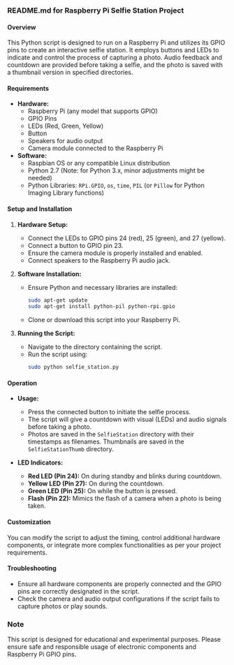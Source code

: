 ### README.md for Raspberry Pi Selfie Station Project

#### Overview
This Python script is designed to run on a Raspberry Pi and utilizes its GPIO pins to create an interactive selfie station. It employs buttons and LEDs to indicate and control the process of capturing a photo. Audio feedback and countdown are provided before taking a selfie, and the photo is saved with a thumbnail version in specified directories.

#### Requirements
- **Hardware:**
  - Raspberry Pi (any model that supports GPIO)
  - GPIO Pins
  - LEDs (Red, Green, Yellow)
  - Button
  - Speakers for audio output
  - Camera module connected to the Raspberry Pi
- **Software:**
  - Raspbian OS or any compatible Linux distribution
  - Python 2.7 (Note: for Python 3.x, minor adjustments might be needed)
  - Python Libraries: `RPi.GPIO`, `os`, `time`, `PIL` (or `Pillow` for Python Imaging Library functions)

#### Setup and Installation
1. **Hardware Setup:**
   - Connect the LEDs to GPIO pins 24 (red), 25 (green), and 27 (yellow).
   - Connect a button to GPIO pin 23.
   - Ensure the camera module is properly installed and enabled.
   - Connect speakers to the Raspberry Pi audio jack.

2. **Software Installation:**
   - Ensure Python and necessary libraries are installed:
     ```bash
     sudo apt-get update
     sudo apt-get install python-pil python-rpi.gpio
     ```
   - Clone or download this script into your Raspberry Pi.

3. **Running the Script:**
   - Navigate to the directory containing the script.
   - Run the script using:
     ```bash
     sudo python selfie_station.py
     ```

#### Operation
- **Usage:**
  - Press the connected button to initiate the selfie process.
  - The script will give a countdown with visual (LEDs) and audio signals before taking a photo.
  - Photos are saved in the `SelfieStation` directory with their timestamps as filenames. Thumbnails are saved in the `SelfieStationThumb` directory.

- **LED Indicators:**
  - **Red LED (Pin 24):** On during standby and blinks during countdown.
  - **Yellow LED (Pin 27):** On during the countdown.
  - **Green LED (Pin 25):** On while the button is pressed.
  - **Flash (Pin 22):** Mimics the flash of a camera when a photo is being taken.

#### Customization
You can modify the script to adjust the timing, control additional hardware components, or integrate more complex functionalities as per your project requirements.

#### Troubleshooting
- Ensure all hardware components are properly connected and the GPIO pins are correctly designated in the script.
- Check the camera and audio output configurations if the script fails to capture photos or play sounds.

### Note
This script is designed for educational and experimental purposes. Please ensure safe and responsible usage of electronic components and Raspberry Pi GPIO pins.
